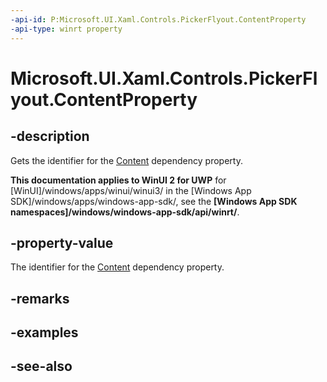 ```yaml
---
-api-id: P:Microsoft.UI.Xaml.Controls.PickerFlyout.ContentProperty
-api-type: winrt property
---
```


<!-- Property syntax
public Windows.UI.Xaml.DependencyProperty ContentProperty { get; }
-->

# Microsoft.UI.Xaml.Controls.PickerFlyout.ContentProperty

## -description
Gets the identifier for the [Content](pickerflyout_content.md) dependency property.

**This documentation applies to WinUI 2 for UWP** for [WinUI]/windows/apps/winui/winui3/ in the [Windows App SDK]/windows/apps/windows-app-sdk/, see the **[Windows App SDK namespaces]/windows/windows-app-sdk/api/winrt/**.

## -property-value
The identifier for the [Content](pickerflyout_content.md) dependency property.

## -remarks

## -examples

## -see-also
